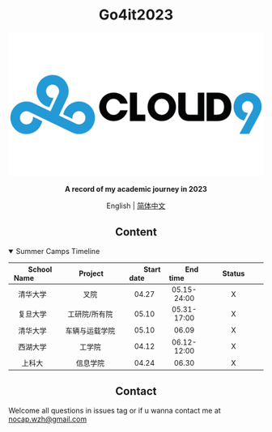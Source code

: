 
# <div align="center">Go4it2023</div>

<div align="center">
    <!-- an image which can properly describe this repository -->
    <!-- images are stored under .github/images -->
    <img src=".github/imgs/c9.png" width="600">
    <p><b>
        A record of my academic journey in 2023
    </b></p>

English | [简体中文](.github/README_cn.md)

</div>

## <div align="center">Content</div>

<details open>
<summary>Summer Camps Timeline</summary>
<center>

|&nbsp;&nbsp;&nbsp;&nbsp;&nbsp;&nbsp;&nbsp;&nbsp;School Name &nbsp;&nbsp;&nbsp;&nbsp;&nbsp;&nbsp;&nbsp;&nbsp;|&nbsp;&nbsp;&nbsp;&nbsp;&nbsp;&nbsp;&nbsp;&nbsp;&nbsp;&nbsp;Project&nbsp;&nbsp;&nbsp;&nbsp;&nbsp;&nbsp;&nbsp;&nbsp;&nbsp;|&nbsp;&nbsp;&nbsp;&nbsp;&nbsp;&nbsp;&nbsp;&nbsp;Start date&nbsp;&nbsp;&nbsp;&nbsp;&nbsp;&nbsp;&nbsp;&nbsp;|&nbsp;&nbsp;&nbsp;&nbsp;&nbsp;&nbsp;&nbsp;&nbsp;End time&nbsp;&nbsp;&nbsp;&nbsp;&nbsp;&nbsp;&nbsp;&nbsp;|&nbsp;&nbsp;&nbsp;&nbsp;&nbsp;&nbsp;&nbsp;&nbsp;Status&nbsp;&nbsp;&nbsp;&nbsp;&nbsp;&nbsp;&nbsp;&nbsp;|
|:-:|:-:|:-:|:-:|:-:|
|清华大学|叉院|04.27|05.15-24:00|X|
|复旦大学|工研院/所有院|05.10|05.31-17:00|X|
|清华大学|车辆与运载学院|05.10|06.09|X|
|西湖大学|工学院|04.12|06.12-12:00|X|
|上科大|信息学院|04.24|06.30|X|

</center>
</details>


## <div align="center">Contact</div>
Welcome all questions in issues tag or if u wanna contact me at nocap.wzh@gmail.com
